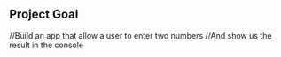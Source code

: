 ## Project Goal
//Build an app that allow a user to enter two numbers 
//And show us the result in the console